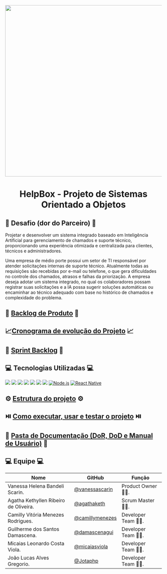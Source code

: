 <div align="center">
<img src="https://github.com/user-attachments/assets/25c3b68e-e1f5-4edc-9709-054ffd1efca3" width="550"/>
</div>

<div align="center"> <h1> HelpBox - Projeto de Sistemas Orientado a Objetos </h1> </div>

## 🎯 Desafio (dor do Parceiro) 🎯

Projetar e desenvolver um sistema integrado baseado em Inteligência Artificial para gerenciamento de chamados e suporte técnico, proporcionando uma experiência otimizada e centralizada para clientes, técnicos e administradores.

Uma empresa de médio porte possui um setor de TI responsável por atender solicitações internas de suporte técnico. Atualmente todas as requisições são recebidas por e-mail ou telefone, o que gera dificuldades no controle dos chamados, atrasos e falhas da priorização. A empresa deseja adotar um sistema integrado, no qual os colaboradores possam registrar suas solicitações e a IA possa sugerir soluções automáticas ou encaminhar ao técnico adequado com base no histórico de chamados e complexidade do problema.


## 📝 [Backlog de Produto](https://github.com/vanessascarin/helpbox-psoo/blob/main/Product%20Backlog.md) 📝

## 📈[Cronograma de evolução do Projeto](https://github.com/vanessascarin/helpbox-psoo/blob/main/Burndown%20Chart%2C%20Estrutura%20e%20Execu%C3%A7%C3%A3o/Burndown%20Chart.md) 📈

## 📆 [Sprint Backlog](https://github.com/vanessascarin/helpbox-psoo/blob/main/Sprint%20Backlog.md) 📆

## 💻 Tecnologias Utilizadas 💻
<a href="https://github.com/"><img src="https://img.shields.io/badge/github-%23121011.svg?style=for-the-badge&logo=github&logoColor=white"/></a>
<a href="https://astah.net/"><img src="https://img.shields.io/badge/Astah-blue?style=for-the-badge&logo=uml&logoColor=white"/></a>
<a href="https://www.w3schools.com/js"><img src="https://img.shields.io/badge/Javascript-yellow?style=for-the-badge&logo=javascript&logoColor=black"/></a>
<a href="https://www.figma.com"><img src="https://img.shields.io/badge/Figma-red?style=for-the-badge&logo=figma&logoColor=white"/></a>
<a href="https://www.w3schools.com/sql/default.asp"><img src="https://img.shields.io/badge/MySql-%2300758f?style=for-the-badge&logo=mysql&logoColor=white"/></a>
<a href="https://developer.mozilla.org/pt-BR/docs/Web/HTML"><img src="https://img.shields.io/badge/HTML5-%23E34F26?style=for-the-badge&logo=html5&logoColor=white"/></a>
<a href="https://developer.mozilla.org/pt-BR/docs/Web/CSS"><img src="https://img.shields.io/badge/CSS3-%231572B6?style=for-the-badge&logo=css3&logoColor=white"/></a>
<a href="https://nodejs.org/"><img src="https://img.shields.io/badge/Node.js-339933?style=for-the-badge&logo=nodedotjs&logoColor=white" alt="Node.js"/></a>
<a href="https://reactnative.dev/"><img src="https://img.shields.io/badge/React_Native-20232A?style=for-the-badge&logo=react&logoColor=61DAFB" alt="React Native"/></a>

## ⚙️ [Estrutura do projeto](https://github.com/vanessascarin/helpbox-psoo/blob/main/Burndown%20Chart%2C%20Estrutura%20e%20Execu%C3%A7%C3%A3o/Estrutura%20do%20Projeto.md) ⚙️

## ⏯️ [Como executar, usar e testar o projeto](https://github.com/vanessascarin/helpbox-psoo/blob/main/Burndown%20Chart%2C%20Estrutura%20e%20Execu%C3%A7%C3%A3o/Executar%20o%20Projeto.md) ⏯️

## 💼 [Pasta de Documentação (DoR, DoD e Manual de Usuário)](https://github.com/vanessascarin/helpbox-psoo/tree/main/Pasta%20de%20Documenta%C3%A7%C3%A3o) 💼

## 💻 Equipe 💻

| Nome     | GitHub | Função     |
|----------|--------|------------|
| Vanessa Helena Bandeli Scarin. | [@vanessascarin](https://github.com/vanessascarin) | Product Owner 👩‍💼. |
| Agatha Kethyllen Ribeiro de Oliveira. | [@agathaketh](https://github.com/agathaketh) | Scrum Master 👩‍💼. |
| Camilly Vitória Menezes Rodrigues. | [@camillymenezes](https://github.com/camillymenezes) | Developer Team 👩‍💻. |
| Guilherme dos Santos Damascena. | [@damascenagui](https://github.com/damascenagui) | Developer Team 👩‍💻. |
| Micaias Leonardo Costa Viola. | [@micaiasviola](https://github.com/micaiasviola) | Developer Team 👩‍💻. |
| João Lucas Alves Gregorio. | [@Jotaphp](https://github.com/Jotaphp) | Developer Team 👩‍💻. |
